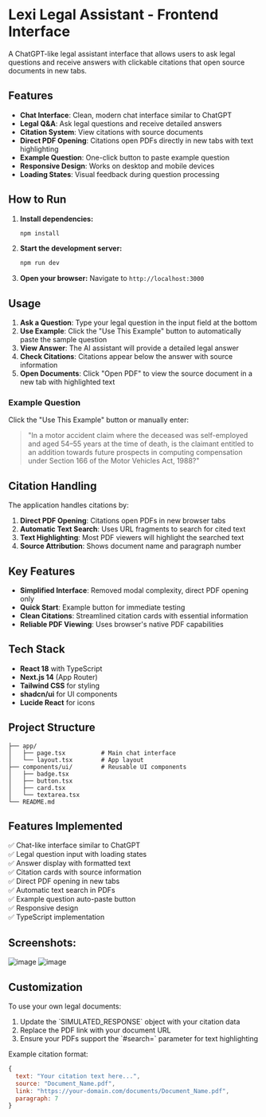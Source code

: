 # Lexi Legal Assistant - Frontend Interface

A ChatGPT-like legal assistant interface that allows users to ask legal questions and receive answers with clickable citations that open source documents in new tabs.

## Features

- **Chat Interface**: Clean, modern chat interface similar to ChatGPT
- **Legal Q&A**: Ask legal questions and receive detailed answers
- **Citation System**: View citations with source documents
- **Direct PDF Opening**: Citations open PDFs directly in new tabs with text highlighting
- **Example Question**: One-click button to paste example question
- **Responsive Design**: Works on desktop and mobile devices
- **Loading States**: Visual feedback during question processing

## How to Run

1. **Install dependencies:**
   ```bash
   npm install
   ```

2. **Start the development server:**
   ```bash
   npm run dev
   ```

3. **Open your browser:**
   Navigate to `http://localhost:3000`

## Usage

1. **Ask a Question**: Type your legal question in the input field at the bottom
2. **Use Example**: Click the "Use This Example" button to automatically paste the sample question
3. **View Answer**: The AI assistant will provide a detailed legal answer
4. **Check Citations**: Citations appear below the answer with source information
5. **Open Documents**: Click "Open PDF" to view the source document in a new tab with highlighted text

### Example Question

Click the "Use This Example" button or manually enter:

> "In a motor accident claim where the deceased was self-employed and aged 54–55 years at the time of death, is the claimant entitled to an addition towards future prospects in computing compensation under Section 166 of the Motor Vehicles Act, 1988?"

## Citation Handling

The application handles citations by:

1. **Direct PDF Opening**: Citations open PDFs in new browser tabs
2. **Automatic Text Search**: Uses URL fragments to search for cited text
3. **Text Highlighting**: Most PDF viewers will highlight the searched text
4. **Source Attribution**: Shows document name and paragraph number

## Key Features

- **Simplified Interface**: Removed modal complexity, direct PDF opening only
- **Quick Start**: Example button for immediate testing
- **Clean Citations**: Streamlined citation cards with essential information
- **Reliable PDF Viewing**: Uses browser's native PDF capabilities

## Tech Stack

- **React 18** with TypeScript
- **Next.js 14** (App Router)
- **Tailwind CSS** for styling
- **shadcn/ui** for UI components
- **Lucide React** for icons

## Project Structure

```
├── app/
│   ├── page.tsx          # Main chat interface
│   └── layout.tsx        # App layout
├── components/ui/        # Reusable UI components
│   ├── badge.tsx
│   ├── button.tsx
│   ├── card.tsx
│   └── textarea.tsx
└── README.md
```

## Features Implemented

✅ Chat-like interface similar to ChatGPT  
✅ Legal question input with loading states  
✅ Answer display with formatted text  
✅ Citation cards with source information  
✅ Direct PDF opening in new tabs  
✅ Automatic text search in PDFs  
✅ Example question auto-paste button  
✅ Responsive design  
✅ TypeScript implementation  

## Screenshots:

![image](https://github.com/user-attachments/assets/032858a1-904b-4f21-9a2a-a9c33c54b775)
![image](https://github.com/user-attachments/assets/f3b8ff3a-d516-4e78-9b27-912ffd1646f1)

## Customization

To use your own legal documents:

1. Update the \`SIMULATED_RESPONSE\` object with your citation data
2. Replace the PDF link with your document URL
3. Ensure your PDFs support the \`#search=\` parameter for text highlighting

Example citation format:
```javascript
{
  text: "Your citation text here...",
  source: "Document_Name.pdf",
  link: "https://your-domain.com/documents/Document_Name.pdf",
  paragraph: 7
}
```

